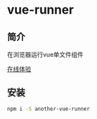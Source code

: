 # vue-runner

## 简介
在浏览器运行vue单文件组件

[在线体验](https://p0page.github.io/vue-runner/)

## 安装
```bash
npm i -S another-vue-runner
```
